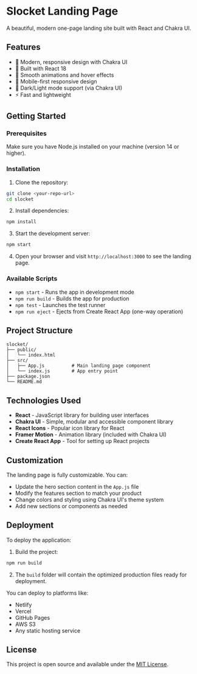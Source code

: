 # Slocket Landing Page

A beautiful, modern one-page landing site built with React and Chakra UI.

## Features

- 🎨 Modern, responsive design with Chakra UI
- 🚀 Built with React 18
- 💫 Smooth animations and hover effects
- 📱 Mobile-first responsive design
- 🌙 Dark/Light mode support (via Chakra UI)
- ⚡ Fast and lightweight

## Getting Started

### Prerequisites

Make sure you have Node.js installed on your machine (version 14 or higher).

### Installation

1. Clone the repository:
```bash
git clone <your-repo-url>
cd slocket
```

2. Install dependencies:
```bash
npm install
```

3. Start the development server:
```bash
npm start
```

4. Open your browser and visit `http://localhost:3000` to see the landing page.

### Available Scripts

- `npm start` - Runs the app in development mode
- `npm run build` - Builds the app for production
- `npm test` - Launches the test runner
- `npm run eject` - Ejects from Create React App (one-way operation)

## Project Structure

```
slocket/
├── public/
│   └── index.html
├── src/
│   ├── App.js          # Main landing page component
│   └── index.js        # App entry point
├── package.json
└── README.md
```

## Technologies Used

- **React** - JavaScript library for building user interfaces
- **Chakra UI** - Simple, modular and accessible component library
- **React Icons** - Popular icon library for React
- **Framer Motion** - Animation library (included with Chakra UI)
- **Create React App** - Tool for setting up React projects

## Customization

The landing page is fully customizable. You can:

- Update the hero section content in the `App.js` file
- Modify the features section to match your product
- Change colors and styling using Chakra UI's theme system
- Add new sections or components as needed

## Deployment

To deploy the application:

1. Build the project:
```bash
npm run build
```

2. The `build` folder will contain the optimized production files ready for deployment.

You can deploy to platforms like:
- Netlify
- Vercel
- GitHub Pages
- AWS S3
- Any static hosting service

## License

This project is open source and available under the [MIT License](LICENSE).
